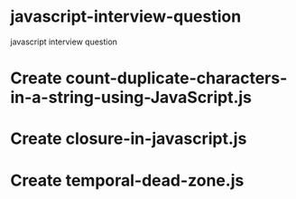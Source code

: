 # javascript-interview-question
javascript interview question

# Create count-duplicate-characters-in-a-string-using-JavaScript.js
# Create closure-in-javascript.js
# Create temporal-dead-zone.js
